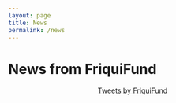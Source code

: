 ```yaml
---
layout: page
title: News
permalink: /news
---
```


<h1>News from FriquiFund</h1>

<p style="display:flex; align-items:center; justify-content:center;">
<a class="twitter-timeline" style="max-width:700px;" data-dnt="true"  data-theme="light" href="https://twitter.com/friquifund?ref_src=twsrc%5Etfw">Tweets by FriquiFund</a> <script async src="https://platform.twitter.com/widgets.js" charset="utf-8"></script>
</p>

